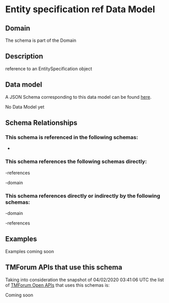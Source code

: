 # Entity specification ref Data Model

## Domain

The  schema is part of the  Domain

## Description

reference to an EntitySpecification object

## Data model

A JSON Schema corresponding to this data model can be found
[here](https://github.com/tmforum-rand/schemas/blob/candidates/Common/EntitySpecificationRef.schema.json).

No Data Model yet

## Schema Relationships

### This schema is referenced in the following schemas:

-

### This schema references the following schemas directly:

-references

-domain

### This schema references directly or indirectly by the following schemas:

-domain

-references



## Examples

Examples coming soon

## TMForum APIs that use this schema

Taking into consideration the snapshot of 04/02/2020 03:41:06 UTC the list of [TMForum Open APIs](https://www.tmforum.org/open-apis/) that uses this schemas is:

Coming soon